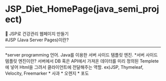 # JSP_Diet_HomePage(java_semi_project)
:page_with_curl: JSP로 건강관리 웹페이지 만들기</br>
#JSP (Java Server Pages)이란?
<hr/>
*server programming 언어. Java를 이용한 서버 사이드 템플릿 엔진.
 *서버 사이드 템플릿 엔진이란? 서버에서 DB 혹은 API에서 가져온 데이터를 미리 정의된 Templete에 넣어 Html을 그려서 클라이언트에 전달해주는 역할. ex)JSP, Thymeleaf, Velocity, Freemarker 
* 사과
* 오렌지
  * 포도

